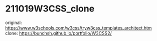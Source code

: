 # 211019W3CSS_clone
original: https://www.w3schools.com/w3css/tryw3css_templates_architect.htm </br>
clone: https://bunchsh.github.io/portfolio/W3CSS2/
